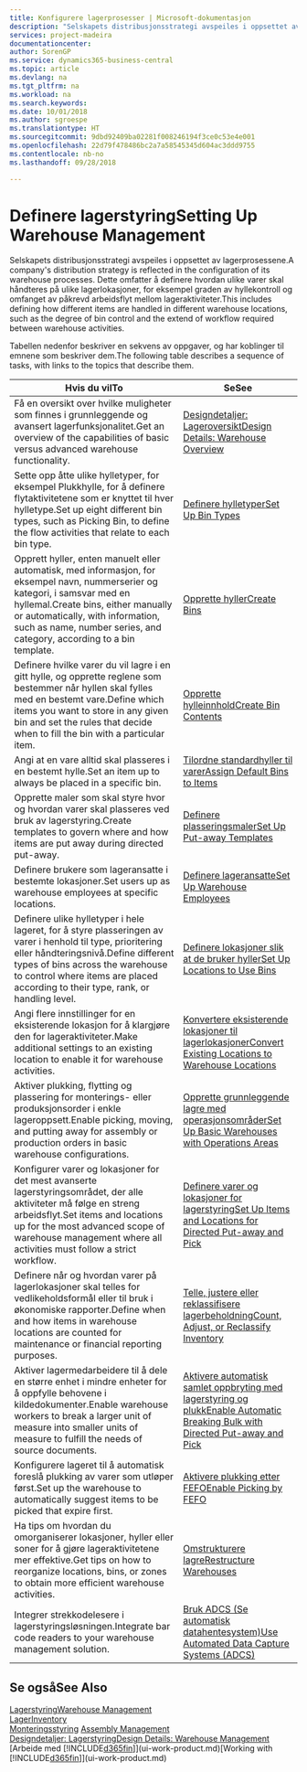 ```yaml
---
title: Konfigurere lagerprosesser | Microsoft-dokumentasjon
description: "Selskapets distribusjonsstrategi avspeiles i oppsettet av lagerprosessene. Dette omfatter å definere hvordan ulike varer skal håndteres på ulike lagerlokasjoner, for eksempel graden av hyllekontroll og omfanget av påkrevd arbeidsflyt mellom lageraktiviteter."
services: project-madeira
documentationcenter: 
author: SorenGP
ms.service: dynamics365-business-central
ms.topic: article
ms.devlang: na
ms.tgt_pltfrm: na
ms.workload: na
ms.search.keywords: 
ms.date: 10/01/2018
ms.author: sgroespe
ms.translationtype: HT
ms.sourcegitcommit: 9dbd92409ba02281f008246194f3ce0c53e4e001
ms.openlocfilehash: 22d79f478486bc2a7a58545345d604ac3ddd9755
ms.contentlocale: nb-no
ms.lasthandoff: 09/28/2018

---
```

# <a name="setting-up-warehouse-management"></a><span data-ttu-id="98919-104">Definere lagerstyring</span><span class="sxs-lookup"><span data-stu-id="98919-104">Setting Up Warehouse Management</span></span>
<span data-ttu-id="98919-105">Selskapets distribusjonsstrategi avspeiles i oppsettet av lagerprosessene.</span><span class="sxs-lookup"><span data-stu-id="98919-105">A company's distribution strategy is reflected in the configuration of its warehouse processes.</span></span> <span data-ttu-id="98919-106">Dette omfatter å definere hvordan ulike varer skal håndteres på ulike lagerlokasjoner, for eksempel graden av hyllekontroll og omfanget av påkrevd arbeidsflyt mellom lageraktiviteter.</span><span class="sxs-lookup"><span data-stu-id="98919-106">This includes defining how different items are handled in different warehouse locations, such as the degree of bin control and the extend of workflow required between warehouse activities.</span></span>  

 <span data-ttu-id="98919-107">Tabellen nedenfor beskriver en sekvens av oppgaver, og har koblinger til emnene som beskriver dem.</span><span class="sxs-lookup"><span data-stu-id="98919-107">The following table describes a sequence of tasks, with links to the topics that describe them.</span></span>   

|<span data-ttu-id="98919-108">**Hvis du vil**</span><span class="sxs-lookup"><span data-stu-id="98919-108">**To**</span></span>|<span data-ttu-id="98919-109">**Se**</span><span class="sxs-lookup"><span data-stu-id="98919-109">**See**</span></span>|  
|------------|-------------|  
|<span data-ttu-id="98919-110">Få en oversikt over hvilke muligheter som finnes i grunnleggende og avansert lagerfunksjonalitet.</span><span class="sxs-lookup"><span data-stu-id="98919-110">Get an overview of the capabilities of basic versus advanced warehouse functionality.</span></span>|[<span data-ttu-id="98919-111">Designdetaljer: Lageroversikt</span><span class="sxs-lookup"><span data-stu-id="98919-111">Design Details: Warehouse Overview</span></span>](design-details-warehouse-overview.md)|  
|<span data-ttu-id="98919-112">Sette opp åtte ulike hylletyper, for eksempel Plukkhylle, for å definere flytaktivitetene som er knyttet til hver hylletype.</span><span class="sxs-lookup"><span data-stu-id="98919-112">Set up eight different bin types, such as Picking Bin, to define the flow activities that relate to each bin type.</span></span>|[<span data-ttu-id="98919-113">Definere hylletyper</span><span class="sxs-lookup"><span data-stu-id="98919-113">Set Up Bin Types</span></span>](warehouse-how-to-set-up-bin-types.md)|  
|<span data-ttu-id="98919-114">Opprett hyller, enten manuelt eller automatisk, med informasjon, for eksempel navn, nummerserier og kategori, i samsvar med en hyllemal.</span><span class="sxs-lookup"><span data-stu-id="98919-114">Create bins, either manually or automatically, with information, such as name, number series, and category, according to a bin template.</span></span>|[<span data-ttu-id="98919-115">Opprette hyller</span><span class="sxs-lookup"><span data-stu-id="98919-115">Create Bins</span></span>](warehouse-how-to-create-individual-bins.md)|  
|<span data-ttu-id="98919-116">Definere hvilke varer du vil lagre i en gitt hylle, og opprette reglene som bestemmer når hyllen skal fylles med en bestemt vare.</span><span class="sxs-lookup"><span data-stu-id="98919-116">Define which items you want to store in any given bin and set the rules that decide when to fill the bin with a particular item.</span></span>|[<span data-ttu-id="98919-117">Opprette hylleinnhold</span><span class="sxs-lookup"><span data-stu-id="98919-117">Create Bin Contents</span></span>](warehouse-how-to-set-up-bin-contents.md)|  
|<span data-ttu-id="98919-118">Angi at en vare alltid skal plasseres i en bestemt hylle.</span><span class="sxs-lookup"><span data-stu-id="98919-118">Set an item up to always be placed in a specific bin.</span></span>|[<span data-ttu-id="98919-119">Tilordne standardhyller til varer</span><span class="sxs-lookup"><span data-stu-id="98919-119">Assign Default Bins to Items</span></span>](warehouse-how-to-assign-default-bins-to-items.md)|
|<span data-ttu-id="98919-120">Opprette maler som skal styre hvor og hvordan varer skal plasseres ved bruk av lagerstyring.</span><span class="sxs-lookup"><span data-stu-id="98919-120">Create templates to govern where and how items are put away during directed put-away.</span></span>|[<span data-ttu-id="98919-121">Definere plasseringsmaler</span><span class="sxs-lookup"><span data-stu-id="98919-121">Set Up Put-away Templates</span></span>](warehouse-how-to-set-up-put-away-templates.md)|
|<span data-ttu-id="98919-122">Definere brukere som lageransatte i bestemte lokasjoner.</span><span class="sxs-lookup"><span data-stu-id="98919-122">Set users up as warehouse employees at specific locations.</span></span>|[<span data-ttu-id="98919-123">Definere lageransatte</span><span class="sxs-lookup"><span data-stu-id="98919-123">Set Up Warehouse Employees</span></span>](warehouse-how-to-set-up-warehouse-employees.md)|
|<span data-ttu-id="98919-124">Definere ulike hylletyper i hele lageret, for å styre plasseringen av varer i henhold til type, prioritering eller håndteringsnivå.</span><span class="sxs-lookup"><span data-stu-id="98919-124">Define different types of bins across the warehouse to control where items are placed according to their type, rank, or handling level.</span></span>|[<span data-ttu-id="98919-125">Definere lokasjoner slik at de bruker hyller</span><span class="sxs-lookup"><span data-stu-id="98919-125">Set Up Locations to Use Bins</span></span>](warehouse-how-to-set-up-locations-to-use-bins.md)|
|<span data-ttu-id="98919-126">Angi flere innstillinger for en eksisterende lokasjon for å klargjøre den for lageraktiviteter.</span><span class="sxs-lookup"><span data-stu-id="98919-126">Make additional settings to an existing location to enable it for warehouse activities.</span></span>|[<span data-ttu-id="98919-127">Konvertere eksisterende lokasjoner til lagerlokasjoner</span><span class="sxs-lookup"><span data-stu-id="98919-127">Convert Existing Locations to Warehouse Locations</span></span>](warehouse-how-to-convert-existing-locations-to-warehouse-locations.md)|
|<span data-ttu-id="98919-128">Aktiver plukking, flytting og plassering for monterings- eller produksjonsorder i enkle lageroppsett.</span><span class="sxs-lookup"><span data-stu-id="98919-128">Enable picking, moving, and putting away for assembly or production orders in basic warehouse configurations.</span></span>|[<span data-ttu-id="98919-129">Opprette grunnleggende lagre med operasjonsområder</span><span class="sxs-lookup"><span data-stu-id="98919-129">Set Up Basic Warehouses with Operations Areas</span></span>](warehouse-how-to-set-up-basic-warehouses-with-operations-areas.md)|  
|<span data-ttu-id="98919-130">Konfigurer varer og lokasjoner for det mest avanserte lagerstyringsområdet, der alle aktiviteter må følge en streng arbeidsflyt.</span><span class="sxs-lookup"><span data-stu-id="98919-130">Set items and locations up for the most advanced scope of warehouse management where all activities must follow a strict workflow.</span></span>|[<span data-ttu-id="98919-131">Definere varer og lokasjoner for lagerstyring</span><span class="sxs-lookup"><span data-stu-id="98919-131">Set Up Items and Locations for Directed Put-away and Pick</span></span>](warehouse-how-to-set-up-items-for-directed-put-away-and-pick.md)|  
|<span data-ttu-id="98919-132">Definere når og hvordan varer på lagerlokasjoner skal telles for vedlikeholdsformål eller til bruk i økonomiske rapporter.</span><span class="sxs-lookup"><span data-stu-id="98919-132">Define when and how items in warehouse locations are counted for maintenance or financial reporting purposes.</span></span>|[<span data-ttu-id="98919-133">Telle, justere eller reklassifisere lagerbeholdning</span><span class="sxs-lookup"><span data-stu-id="98919-133">Count, Adjust, or Reclassify Inventory</span></span>](inventory-how-count-adjust-reclassify.md)|
|<span data-ttu-id="98919-134">Aktiver lagermedarbeidere til å dele en større enhet i mindre enheter for å oppfylle behovene i kildedokumenter.</span><span class="sxs-lookup"><span data-stu-id="98919-134">Enable warehouse workers to break a larger unit of measure into smaller units of measure to fulfill the needs of source documents.</span></span>|[<span data-ttu-id="98919-135">Aktivere automatisk samlet oppbryting med lagerstyring og plukk</span><span class="sxs-lookup"><span data-stu-id="98919-135">Enable Automatic Breaking Bulk with Directed Put-away and Pick</span></span>](warehouse-enable-automatic-breaking-bulk-with-directed-put-away-and-pick.md)|  
|<span data-ttu-id="98919-136">Konfigurere lageret til å automatisk foreslå plukking av varer som utløper først.</span><span class="sxs-lookup"><span data-stu-id="98919-136">Set up the warehouse to automatically suggest items to be picked that expire first.</span></span>|[<span data-ttu-id="98919-137">Aktivere plukking etter FEFO</span><span class="sxs-lookup"><span data-stu-id="98919-137">Enable Picking by FEFO</span></span>](warehouse-picking-by-fefo.md)|
|<span data-ttu-id="98919-138">Ha tips om hvordan du omorganiserer lokasjoner, hyller eller soner for å gjøre lageraktivitetene mer effektive.</span><span class="sxs-lookup"><span data-stu-id="98919-138">Get tips on how to reorganize locations, bins, or zones to obtain more efficient warehouse activities.</span></span>|[<span data-ttu-id="98919-139">Omstrukturere lagre</span><span class="sxs-lookup"><span data-stu-id="98919-139">Restructure Warehouses</span></span>](warehouse-how-to-restructure-warehouses.md)|
|<span data-ttu-id="98919-140">Integrer strekkodelesere i lagerstyringsløsningen.</span><span class="sxs-lookup"><span data-stu-id="98919-140">Integrate bar code readers to your warehouse management solution.</span></span>|[<span data-ttu-id="98919-141">Bruk ADCS (Se automatisk datahentesystem)</span><span class="sxs-lookup"><span data-stu-id="98919-141">Use Automated Data Capture Systems (ADCS)</span></span>](warehouse-use-automated-data-capture-systems-adcs.md)|

## <a name="see-also"></a><span data-ttu-id="98919-142">Se også</span><span class="sxs-lookup"><span data-stu-id="98919-142">See Also</span></span>  
[<span data-ttu-id="98919-143">Lagerstyring</span><span class="sxs-lookup"><span data-stu-id="98919-143">Warehouse Management</span></span>](warehouse-manage-warehouse.md)  
[<span data-ttu-id="98919-144">Lager</span><span class="sxs-lookup"><span data-stu-id="98919-144">Inventory</span></span>](inventory-manage-inventory.md)  
<span data-ttu-id="98919-145">[Monteringsstyring](assembly-assemble-items.md)  </span><span class="sxs-lookup"><span data-stu-id="98919-145">[Assembly Management](assembly-assemble-items.md)  </span></span>  
[<span data-ttu-id="98919-146">Designdetaljer: Lagerstyring</span><span class="sxs-lookup"><span data-stu-id="98919-146">Design Details: Warehouse Management</span></span>](design-details-warehouse-management.md)  
<span data-ttu-id="98919-147">[Arbeide med [!INCLUDE[d365fin](includes/d365fin_md.md)]](ui-work-product.md)</span><span class="sxs-lookup"><span data-stu-id="98919-147">[Working with [!INCLUDE[d365fin](includes/d365fin_md.md)]](ui-work-product.md)</span></span>

